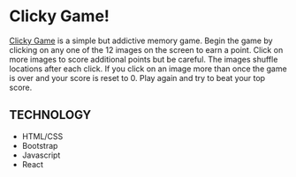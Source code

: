 # Clicky Game!
<a href="https://jataylornc.github.io/ClickyGame/">Clicky Game</a> is a simple but addictive memory game.  Begin the game by clicking on any one of the 12 images on the screen to earn a point.  Click on more images to score additional points but be careful.  The images shuffle locations after each click.  If you click on an image more than once the game is over and your score is reset to 0.  Play again and try to beat your top score.

## TECHNOLOGY
* HTML/CSS
* Bootstrap
* Javascript
* React  